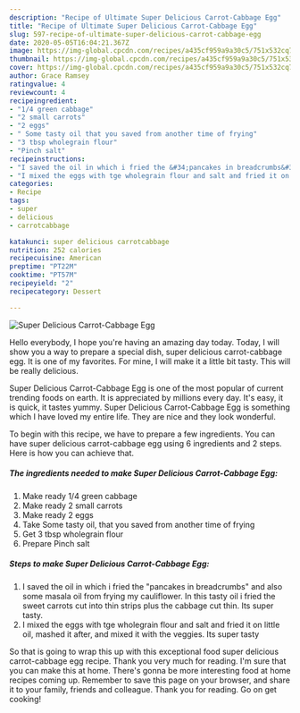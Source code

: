 ```yaml
---
description: "Recipe of Ultimate Super Delicious Carrot-Cabbage Egg"
title: "Recipe of Ultimate Super Delicious Carrot-Cabbage Egg"
slug: 597-recipe-of-ultimate-super-delicious-carrot-cabbage-egg
date: 2020-05-05T16:04:21.367Z
image: https://img-global.cpcdn.com/recipes/a435cf959a9a30c5/751x532cq70/super-delicious-carrot-cabbage-egg-recipe-main-photo.jpg
thumbnail: https://img-global.cpcdn.com/recipes/a435cf959a9a30c5/751x532cq70/super-delicious-carrot-cabbage-egg-recipe-main-photo.jpg
cover: https://img-global.cpcdn.com/recipes/a435cf959a9a30c5/751x532cq70/super-delicious-carrot-cabbage-egg-recipe-main-photo.jpg
author: Grace Ramsey
ratingvalue: 4
reviewcount: 4
recipeingredient:
- "1/4 green cabbage"
- "2 small carrots"
- "2 eggs"
- " Some tasty oil that you saved from another time of frying"
- "3 tbsp wholegrain flour"
- "Pinch salt"
recipeinstructions:
- "I saved the oil in which i fried the &#34;pancakes in breadcrumbs&#34; and also some masala oil from frying my cauliflower. In this tasty oil i fried the sweet carrots cut into thin strips plus the cabbage cut thin. Its super tasty."
- "I mixed the eggs with tge wholegrain flour and salt and fried it on little oil, mashed it after, and mixed it with the veggies. Its super tasty"
categories:
- Recipe
tags:
- super
- delicious
- carrotcabbage

katakunci: super delicious carrotcabbage 
nutrition: 252 calories
recipecuisine: American
preptime: "PT22M"
cooktime: "PT57M"
recipeyield: "2"
recipecategory: Dessert

---
```



![Super Delicious Carrot-Cabbage Egg](https://img-global.cpcdn.com/recipes/a435cf959a9a30c5/751x532cq70/super-delicious-carrot-cabbage-egg-recipe-main-photo.jpg)

Hello everybody, I hope you're having an amazing day today. Today, I will show you a way to prepare a special dish, super delicious carrot-cabbage egg. It is one of my favorites. For mine, I will make it a little bit tasty. This will be really delicious.



Super Delicious Carrot-Cabbage Egg is one of the most popular of current trending foods on earth. It is appreciated by millions every day. It's easy, it is quick, it tastes yummy. Super Delicious Carrot-Cabbage Egg is something which I have loved my entire life. They are nice and they look wonderful.


To begin with this recipe, we have to prepare a few ingredients. You can have super delicious carrot-cabbage egg using 6 ingredients and 2 steps. Here is how you can achieve that.

<!--inarticleads1-->

##### The ingredients needed to make Super Delicious Carrot-Cabbage Egg:

1. Make ready 1/4 green cabbage
1. Make ready 2 small carrots
1. Make ready 2 eggs
1. Take  Some tasty oil, that you saved from another time of frying
1. Get 3 tbsp wholegrain flour
1. Prepare Pinch salt




<!--inarticleads2-->

##### Steps to make Super Delicious Carrot-Cabbage Egg:

1. I saved the oil in which i fried the &#34;pancakes in breadcrumbs&#34; and also some masala oil from frying my cauliflower. In this tasty oil i fried the sweet carrots cut into thin strips plus the cabbage cut thin. Its super tasty.
1. I mixed the eggs with tge wholegrain flour and salt and fried it on little oil, mashed it after, and mixed it with the veggies. Its super tasty




So that is going to wrap this up with this exceptional food super delicious carrot-cabbage egg recipe. Thank you very much for reading. I'm sure that you can make this at home. There's gonna be more interesting food at home recipes coming up. Remember to save this page on your browser, and share it to your family, friends and colleague. Thank you for reading. Go on get cooking!
